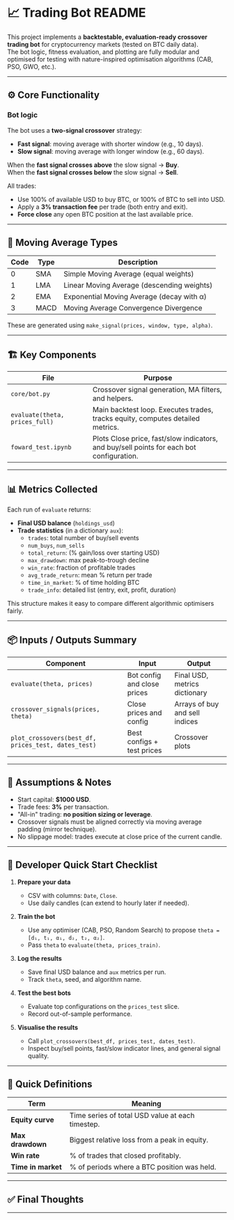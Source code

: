 # 📈 Trading Bot README

This project implements a **backtestable, evaluation-ready crossover trading bot** for cryptocurrency markets (tested on BTC daily data).  
The bot logic, fitness evaluation, and plotting are fully modular and optimised for testing with nature-inspired optimisation algorithms (CAB, PSO, GWO, etc.).

---

## ⚙️ Core Functionality

### Bot logic

The bot uses a **two-signal crossover** strategy:

- **Fast signal**: moving average with shorter window (e.g., 10 days).
- **Slow signal**: moving average with longer window (e.g., 60 days).

When the **fast signal crosses above** the slow signal → **Buy**.  
When the **fast signal crosses below** the slow signal → **Sell**.

All trades:
- Use 100% of available USD to buy BTC, or 100% of BTC to sell into USD.
- Apply a **3% transaction fee** per trade (both entry and exit).
- **Force close** any open BTC position at the last available price.

---

## 🧠 Moving Average Types

| Code | Type | Description |
|------|------|-------------|
| 0 | SMA | Simple Moving Average (equal weights) |
| 1 | LMA | Linear Moving Average (descending weights) |
| 2 | EMA | Exponential Moving Average (decay with α) |
| 3 | MACD | Moving Average Convergence Divergence |

These are generated using `make_signal(prices, window, type, alpha)`.

---

## 🏗️ Key Components

| File | Purpose |
|------|---------|
| `core/bot.py` | Crossover signal generation, MA filters, and helpers. |
| `evaluate(theta, prices_full)` | Main backtest loop. Executes trades, tracks equity, computes detailed metrics. |
| `foward_test.ipynb` | Plots Close price, fast/slow indicators, and buy/sell points for each bot configuration. |

---

## 📊 Metrics Collected

Each run of `evaluate` returns:

- **Final USD balance** (`holdings_usd`)
- **Trade statistics** (in a dictionary `aux`):
  - `trades`: total number of buy/sell events
  - `num_buys`, `num_sells`
  - `total_return`: (% gain/loss over starting USD)
  - `max_drawdown`: max peak-to-trough decline
  - `win_rate`: fraction of profitable trades
  - `avg_trade_return`: mean % return per trade
  - `time_in_market`: % of time holding BTC
  - `trade_info`: detailed list (entry, exit, profit, duration)

This structure makes it easy to compare different algorithmic optimisers fairly.

---

## 📦 Inputs / Outputs Summary

| Component | Input | Output |
|-----------|-------|--------|
| `evaluate(theta, prices)` | Bot config and close prices | Final USD, metrics dictionary |
| `crossover_signals(prices, theta)` | Close prices and config | Arrays of buy and sell indices |
| `plot_crossovers(best_df, prices_test, dates_test)` | Best configs + test prices | Crossover plots |

---

## 🧹 Assumptions & Notes

- Start capital: **$1000 USD**.
- Trade fees: **3%** per transaction.
- "All-in" trading: **no position sizing or leverage**.
- Crossover signals must be aligned correctly via moving average padding (mirror technique).
- No slippage model: trades execute at close price of the current candle.

---

## 🚀 Developer Quick Start Checklist

1. **Prepare your data**  
   - CSV with columns: `Date`, `Close`.
   - Use daily candles (can extend to hourly later if needed).

2. **Train the bot**  
   - Use any optimiser (CAB, PSO, Random Search) to propose `theta = [d₁, t₁, α₁, d₂, t₂, α₂]`.
   - Pass `theta` to `evaluate(theta, prices_train)`.

3. **Log the results**  
   - Save final USD balance and `aux` metrics per run.
   - Track `theta`, seed, and algorithm name.

4. **Test the best bots**  
   - Evaluate top configurations on the `prices_test` slice.
   - Record out-of-sample performance.

5. **Visualise the results**  
   - Call `plot_crossovers(best_df, prices_test, dates_test)`.
   - Inspect buy/sell points, fast/slow indicator lines, and general signal quality.

---

## 🧠 Quick Definitions

| Term | Meaning |
|------|--------|
| **Equity curve** | Time series of total USD value at each timestep. |
| **Max drawdown** | Biggest relative loss from a peak in equity. |
| **Win rate** | % of trades that closed profitably. |
| **Time in market** | % of periods where a BTC position was held. |

---

## ✅ Final Thoughts


---

